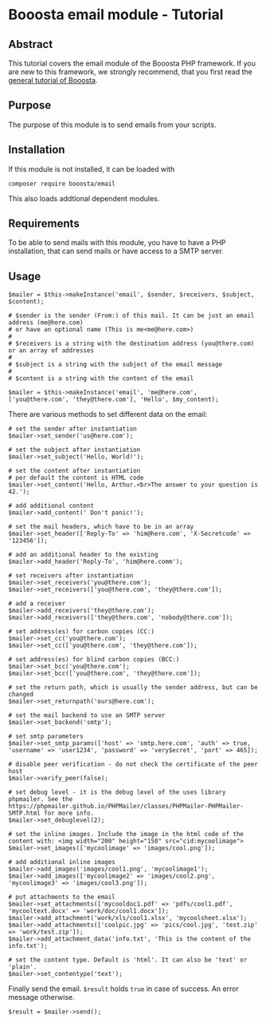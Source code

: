 # Booosta email module - Tutorial

## Abstract

This tutorial covers the email module of the Booosta PHP framework. If you are new to this framework, we strongly
recommend, that you first read the [general tutorial of Booosta](https://github.com/buzanits/booosta-installer/blob/master/tutorial/tutorial.md).

## Purpose

The purpose of this module is to send emails from your scripts.

## Installation

If this module is not installed, it can be loaded with

```
composer require booosta/email
```

This also loads addtional dependent modules.

## Requirements

To be able to send mails with this module, you have to have a PHP installation, that can send mails or have access to a SMTP server.

## Usage

```
$mailer = $this->makeInstance('email', $sender, $receivers, $subject, $content);

# $sender is the sender (From:) of this mail. It can be just an email address (me@here.com)
# or have an optional name (This is me<me@here.com>)
#
# $receivers is a string with the destination address (you@there.com) or an array of addresses
#
# $subject is a string with the subject of the email message
#
# $content is a string with the content of the email

$mailer = $this->makeInstance('email', 'me@here.com', ['you@there.com', 'they@there.com'], 'Hello', $my_content);
```
There are various methods to set different data on the email:
```
# set the sender after instantiation
$mailer->set_sender('us@here.com');

# set the subject after instantiation
$mailer->set_subject('Hello, World!');

# set the content after instantiation
# per default the content is HTML code
$mailer->set_content('Hello, Arthur.<br>The answer to your question is 42.');

# add additional content
$mailer->add_content(' Don't panic!');

# set the mail headers, which have to be in an array
$mailer->set_header(['Reply-To' => 'him@here.com', 'X-Secretcode' => '123456']);

# add an additional header to the existing
$mailer->add_header('Reply-To', 'him@here.comm');

# set receivers after instantiation
$mailer->set_receivers('you@there.com');
$mailer->set_receivers(['you@there.com', 'they@there.com']);

# add a receiver
$mailer->add_receivers('they@there.com');
$mailer->add_receivers(['they@there.com', 'nobody@there.com']);

# set address(es) for carbon copies (CC:)
$mailer->set_cc('you@there.com');
$mailer->set_cc(['you@there.com', 'they@there.com']);

# set address(es) for blind carbon copies (BCC:)
$mailer->set_bcc('you@there.com');
$mailer->set_bcc(['you@there.com', 'they@there.com']);

# set the return path, which is usually the sender address, but can be changed
$mailer->set_returnpath('ours@here.com');

# set the mail backend to use an SMTP server
$mailer->set_backend('smtp');

# set smtp parameters
$mailer->set_smtp_params(['host' => 'smtp.here.com', 'auth' => true, 'username' => 'user1234', 'password' => 'very$ecret', 'port' => 465]);

# disable peer verification - do not check the certificate of the peer host
$mailer->verify_peer(false);

# set debug level - it is the debug level of the uses library phpmailer. See the https://phpmailer.github.io/PHPMailer/classes/PHPMailer-PHPMailer-SMTP.html for more info.
$mailer->set_debuglevel(2);

# set the inline images. Include the image in the html code of the content with: <img width="200" height="150" src="cid:mycoolimage">
$mailer->set_images(['mycoolimage' => 'images/cool.png']);

# add additional inline images
$mailer->add_images('images/cool1.png', 'mycoolimage1');
$mailer->add_images(['mycoolimage2' => 'images/cool2.png', 'mycoolimage3' => 'images/cool3.png']);

# put attachments to the email
$mailer->set_attachments(['mycooldoc1.pdf' => 'pdfs/cool1.pdf', 'mycooltext.docx' => 'work/doc/cool1.docx']);
$mailer->add_attachment('work/xls/cool1.xlsx', 'mycoolsheet.xlsx');
$mailer->add_attachments(['coolpic.jpg' => 'pics/cool.jpg', 'test.zip' => 'work/test.zip']);
$mailer->add_attachment_data('info.txt', 'This is the content of the info.txt');

# set the content type. Default is 'html'. It can also be 'text' or 'plain'.
$mailer->set_contentype('text');
```
Finally send the email. `$result` holds `true` in case of success. An error message otherwise.
```
$result = $mailer->send();
```
